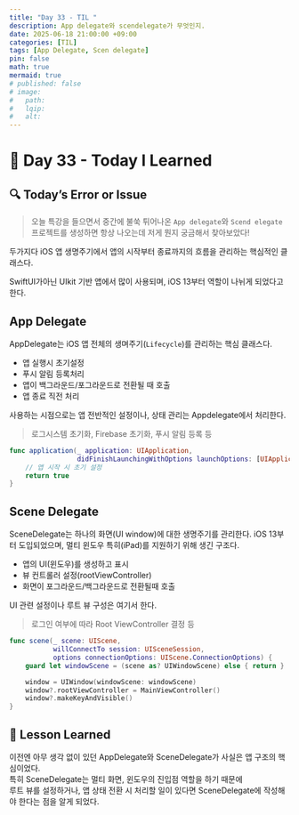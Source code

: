 ```yaml
---
title: "Day 33 - TIL "
description: App delegate와 scendelegate가 무엇인지.
date: 2025-06-18 21:00:00 +09:00
categories: [TIL]
tags: [App Delegate, Scen delegate]
pin: false
math: true
mermaid: true
# published: false
# image:
#   path:
#   lqip: 
#   alt: 
---
```

 
# 📘 Day 33 - Today I Learned

## 🔍 Today’s Error or Issue
> 오늘 특강을 들으면서 중간에 불쑥 튀어나온 `App delegate`와 `Scend elegate`
프로젝트를 생성하면 항상 나오는데 저게 뭔지 궁금해서 찾아보았다!

두가지다 iOS 앱 생명주기에서 앱의 시작부터 종료까지의 흐름을 관리하는 핵심적인 클래스다.

SwiftUI가아닌 UIkit 기반 앱에서 많이 사용되며, iOS 13부터 역할이 나뉘게 되었다고 한다.

## App Delegate
AppDelegate는 iOS 앱 전체의 생며주기(`Lifecycle`)를 관리하는 핵심 클래스다.

- 앱 실행시 초기설정
- 푸시 알림 등록처리
- 앱이 백그라운드/포그라운드로 전환될 때 호출
- 앱 종료 직전 처리

사용하는 시점으로는 앱 전반적인 설정이나, 상태 관리는 Appdelegate에서 처리한다.
> 로그시스템 초기화, Firebase 초기화, 푸시 알림 등록 등

```swift
func application(_ application: UIApplication,
                 didFinishLaunchingWithOptions launchOptions: [UIApplication.LaunchOptionsKey: Any]?) -> Bool {
    // 앱 시작 시 초기 설정
    return true
}
```

## Scene Delegate
SceneDelegate는 하나의 화면(UI window)에 대한 생명주기를 관리한다.
iOS 13부터 도입되었으며, 멀티 윈도우 특히(iPad)를 지원하기 위해 생긴 구조다.

- 앱의 UI(윈도우)를 생성하고 표시
- 뷰 컨트롤러 설정(rootViewController)
- 화면이 포그라운드/백그라운드로 전환될때 호출

UI 관련 설정이나 루트 뷰 구성은 여기서 한다.
> 로그인 여부에 따라 Root ViewController 결정 등

```swift
func scene(_ scene: UIScene,
           willConnectTo session: UISceneSession,
           options connectionOptions: UIScene.ConnectionOptions) {
    guard let windowScene = (scene as? UIWindowScene) else { return }

    window = UIWindow(windowScene: windowScene)
    window?.rootViewController = MainViewController()
    window?.makeKeyAndVisible()
}
```

## 📘 Lesson Learned
이전엔 아무 생각 없이 있던 AppDelegate와 SceneDelegate가 사실은 앱 구조의 핵심이었다.  
특히 SceneDelegate는 멀티 화면, 윈도우의 진입점 역할을 하기 때문에  
루트 뷰를 설정하거나, 앱 상태 전환 시 처리할 일이 있다면 SceneDelegate에 작성해야 한다는 점을 알게 되었다.
